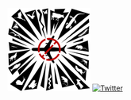 ![eZZad](https://raw.githubusercontent.com/Pr0gmaT1k/eZZad_iOS/master/eZZad_iOS/Assets.xcassets/AppIcon.appiconset/Icon-App-83.5x83.5%402x.png)
[![Twitter](https://img.shields.io/badge/twitter-@Pr0gmaT1k-blue.svg?style=flat)](https://twitter.com/Pr0gmaT1k)
